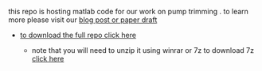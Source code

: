 this repo is hosting matlab code for our work on pump trimming .
to learn more please visit our [blog post or paper draft](https://mohammedtwheed.github.io/mtk-bachelor-project-website/data/writings/posts/trimming_15-4-2024/)

* [to download the full repo click here](https://github.com/MohammedTwheed/trimming-code/archive/e55dba5d2b9e8080aba55a3001d38a4c222294ef.zip)
    
    - note that you will need to unzip it using winrar or 7z to download 7z [click here](https://www.7-zip.org/download.html) 



